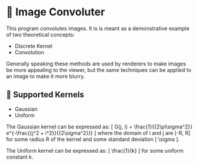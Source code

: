 # :sunrise_over_mountains: Image Convoluter
This program convolutes images. It is is meant as a demonstrative example of two
theoretical concepts:
  - Discrete Kernel
  - Convolution

Generally speaking these methods are used by renderers to make images be more
appealing to the viewer, but the same techniques can be applied to an image to
make it more blurry.

## :corn: Supported Kernels
  - Gaussian
  - Uniform


The Gaussian kernel can be expressed as:
\[ G(j, i) = \frac{1}{{2\pi\sigma^2}} e^{-\frac{{j^2 + i^2}}{{2\sigma^2}}} \]
where the domain of i and j are [-R, R] for some radius R of the kernel and some
standard deviation \[ \sigma \].

The Uniform kernel can be expressed as:
\[ \frac{1}{k} \]
for some uniform constant k.
